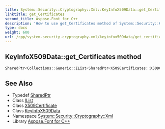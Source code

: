 ```yaml
---
title: System::Security::Cryptography::Xml::KeyInfoX509Data::get_Certificates method
linktitle: get_Certificates
second_title: Aspose.Font for C++
description: 'How to use get_Certificates method of System::Security::Cryptography::Xml::KeyInfoX509Data class in C++.'
type: docs
weight: 600
url: /cpp/system.security.cryptography.xml/keyinfox509data/get_certificates/
---
```

## KeyInfoX509Data::get_Certificates method




```cpp
SharedPtr<Collections::Generic::IList<SharedPtr<X509Certificates::X509Certificate>>> System::Security::Cryptography::Xml::KeyInfoX509Data::get_Certificates()
```

## See Also

* Typedef [SharedPtr](../../../system/sharedptr/)
* Class [IList](../../../system.collections.generic/ilist/)
* Class [X509Certificate](../../../system.security.cryptography.x509certificates/x509certificate/)
* Class [KeyInfoX509Data](../)
* Namespace [System::Security::Cryptography::Xml](../../)
* Library [Aspose.Font for C++](../../../)
